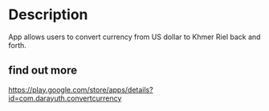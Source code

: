 # Description
App allows users to convert currency from US dollar to Khmer Riel back and forth.

## find out more 
<a href="https://www.w3schools.com">https://play.google.com/store/apps/details?id=com.darayuth.convertcurrency</a>
